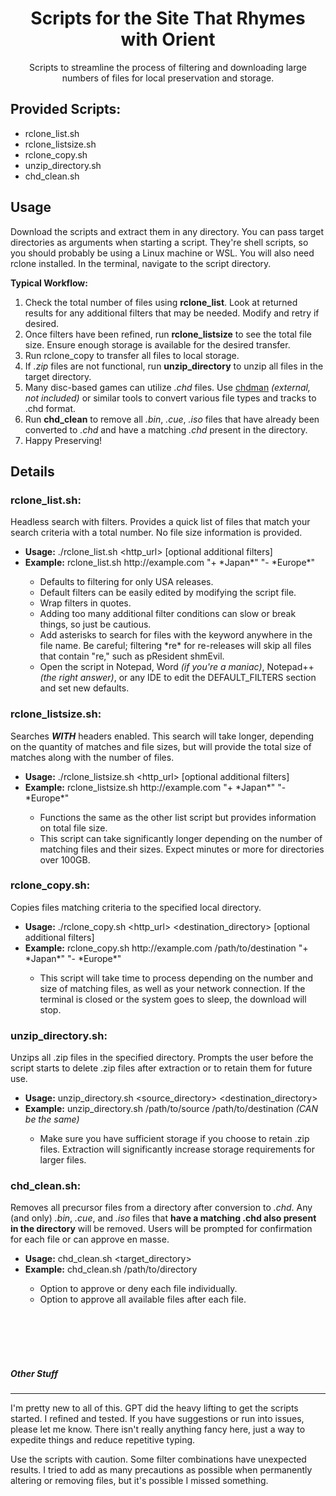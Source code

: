 <html>
<h1 align="center">Scripts for the Site That Rhymes with Orient</h1>
<p align="center">Scripts to streamline the process of filtering and downloading large numbers of files for local preservation and storage.</p>

<h2>Provided Scripts:</h2>
<ul>
    <li>rclone_list.sh</li>
    <li>rclone_listsize.sh</li>
    <li>rclone_copy.sh</li>
    <li>unzip_directory.sh</li>
    <li>chd_clean.sh</li>
</ul>
    
<h2 align="left">Usage</h2>
<p>Download the scripts and extract them in any directory. You can pass target directories as arguments when starting a script. They're shell scripts, so you should probably be using a Linux machine or WSL. You will also need rclone installed. In the terminal, navigate to the script directory.</p>

<p><b>Typical Workflow:</b>
<ol>
    <li>Check the total number of files using <b>rclone_list</b>. Look at returned results for any additional filters that may be needed. Modify and retry if desired.</li>
    <li>Once filters have been refined, run <b>rclone_listsize</b> to see the total file size. Ensure enough storage is available for the desired transfer.</li>
    <li>Run rclone_copy to transfer all files to local storage.</li>
    <li>If <i>.zip</i> files are not functional, run <b>unzip_directory</b> to unzip all files in the target directory.</li>
    <li>Many disc-based games can utilize <i>.chd</i> files. Use <a href="https://wiki.recalbox.com/en/tutorials/utilities/rom-conversion/chdman">chdman</a> <i>(external, not included)</i> or similar tools to convert various file types and tracks to .chd format.</li>
    <li>Run <b>chd_clean</b> to remove all <i>.bin</i>, <i>.cue</i>, <i>.iso</i> files that have already been converted to <i>.chd</i> and have a matching <i>.chd</i> present in the directory.</li>
    <li>Happy Preserving!</li>
</ol>
</p>

<h2>Details</h2>
<h3>rclone_list.sh:</h3>
<p>Headless search with filters. Provides a quick list of files that match your search criteria with a total number. No file size information is provided.</p>
<ul>
    <li><b>Usage:</b> ./rclone_list.sh &lt;http_url&gt; [optional additional filters]</li>
    <li><b>Example:</b> rclone_list.sh http://example.com "+ *Japan*" "- *Europe*"</li>
    <ul>
        <li>Defaults to filtering for only USA releases.</li>
        <li>Default filters can be easily edited by modifying the script file.</li>
        <li>Wrap filters in quotes.</li>
        <li>Adding too many additional filter conditions can slow or break things, so just be cautious.</li>
        <li>Add asterisks to search for files with the keyword anywhere in the file name. Be careful; filtering *re* for re-releases will skip all files that contain "re," such as pResident shmEvil.</li>
        <li>Open the script in Notepad, Word <i>(if you're a maniac)</i>, Notepad++ <i>(the right answer)</i>, or any IDE to edit the DEFAULT_FILTERS section and set new defaults.</li>
    </ul>
</ul>
   
<h3>rclone_listsize.sh:</h3>
<p>Searches <b><i>WITH</i></b> headers enabled. This search will take longer, depending on the quantity of matches and file sizes, but will provide the total size of matches along with the number of files.</p>
<ul>
    <li><b>Usage:</b> ./rclone_listsize.sh &lt;http_url&gt; [optional additional filters]</li>
    <li><b>Example:</b> rclone_listsize.sh http://example.com "+ *Japan*" "- *Europe*"</li>
    <ul>
        <li>Functions the same as the other list script but provides information on total file size.</li>
        <li>This script can take significantly longer depending on the number of matching files and their sizes. Expect minutes or more for directories over 100GB.</li>
    </ul>
</ul>

<h3>rclone_copy.sh:</h3>
<p>Copies files matching criteria to the specified local directory.</p>
<ul>
    <li><b>Usage:</b> ./rclone_copy.sh &lt;http_url&gt; &lt;destination_directory&gt; [optional additional filters]</li>
    <li><b>Example:</b> rclone_copy.sh http://example.com /path/to/destination "+ *Japan*" "- *Europe*"</li>
    <ul>
        <li>This script will take time to process depending on the number and size of matching files, as well as your network connection. If the terminal is closed or the system goes to sleep, the download will stop.</li>
    </ul>
</ul>

<h3>unzip_directory.sh:</h3>
<p>Unzips all .zip files in the specified directory. Prompts the user before the script starts to delete .zip files after extraction or to retain them for future use.</p>
<ul>
    <li><b>Usage:</b> unzip_directory.sh &lt;source_directory&gt; &lt;destination_directory&gt;</li>
    <li><b>Example:</b> unzip_directory.sh /path/to/source /path/to/destination <i>(CAN be the same)</i></li>
    <ul>
        <li>Make sure you have sufficient storage if you choose to retain .zip files. Extraction will significantly increase storage requirements for larger files.</li>
    </ul>
</ul>

<h3>chd_clean.sh:</h3>
<p>Removes all precursor files from a directory after conversion to <i>.chd</i>. Any (and only) <i>.bin</i>, <i>.cue</i>, and <i>.iso</i> files that <b>have a matching .chd also present in the directory</b> will be removed. Users will be prompted for confirmation for each file or can approve en masse.</p>
<ul>
    <li><b>Usage:</b> chd_clean.sh &lt;target_directory&gt;</li>
    <li><b>Example:</b> chd_clean.sh /path/to/directory</li>
    <ul>
        <li>Option to approve or deny each file individually.</li>
        <li>Option to approve all available files after each file.</li>
    </ul>
</ul>

<br><br><br><br>

<h5>Other Stuff</h5>
<hr>
<p>I'm pretty new to all of this. GPT did the heavy lifting to get the scripts started. I refined and tested. If you have suggestions or run into issues, please let me know. There isn't really anything fancy here, just a way to expedite things and reduce repetitive typing.</p>
    
<p>Use the scripts with caution. Some filter combinations have unexpected results. I tried to add as many precautions as possible when permanently altering or removing files, but it's possible I missed something.</p>
